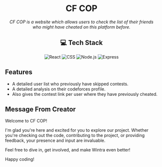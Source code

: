 <div align="center">


# CF COP


<i>CF COP is a website which allows users to check the list of their friends who might have cheated on this platform before.</i>


</div>

<div align="center"> 

## 💻 Tech Stack

![React](https://img.shields.io/badge/React-%2320232a.svg?style=for-the-badge&logo=react&logoColor=%2361DAFB)
![CSS](https://img.shields.io/badge/CSS-%231572B6?style=for-the-badge&logo=css3&logoColor=white)
![Node.js](https://img.shields.io/badge/Node.js-43853D?style=for-the-badge&logo=node.js&logoColor=white)
![Express](https://img.shields.io/badge/Express-000000?style=for-the-badge&logo=express&logoColor=white)

</div>

## Features
- A detailed user list who previously have skipped contests.
- A detailed analysis on their codeforces profile.
- Also gives the contest link per user where they have previously cheated.
    
  


## Message From Creator

Welcome to CF COP!

I'm glad you're here and excited for you to explore our project. Whether you're checking out the code, contributing to the project, or providing feedback, your presence and input are invaluable.

Feel free to dive in, get involved, and make Wintra even better!

Happy coding!

<div>





  